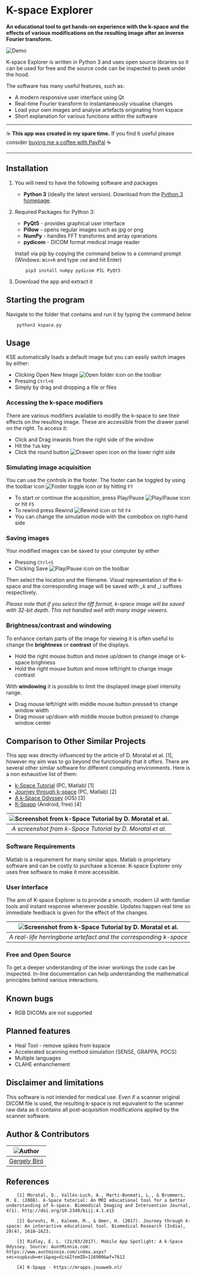 # K-space Explorer

**An educational tool to get hands-on experience with the k-space and the
effects of various modifications on the resulting image after an inverse
Fourier transform.**

![Demo](docs/demo.gif)

K-space Explorer is written in Python 3 and uses open source libraries so
it can be used for free and the source code can be inspected to peek under
the hood.

The software has many useful features, such as:

* A modern responsive user interface using Qt
* Real-time Fourier transform to instantaneously visualise changes
* Load your own images and analyse artefacts originating from kspace
* Short explanation for various functions within the software

---

☕ **This app was created in my spare time.**
If you find it useful please consider [buying me a coffee with PayPal](https://www.paypal.me/birogeri/5gbp) ☕

---

## **Installation**

1. You will need to have the following software and packages

    * **Python 3** (ideally the latest version). Download from the [Python 3 homepage](https://www.python.org/downloads).

2. Required Packages for Python 3:

    * **PyQt5**     - provides graphical user interface
    * **Pillow**    - opens regular images such as jpg or png
    * **NumPy**     - handles FFT transforms and array operations
    * **pydicom**   - DICOM format medical image reader

    Install via pip by copying the command below to a command prompt (Windows: `Win+R` and type `cmd` and hit Enter)

    ```shell
        pip3 install numpy pydicom PIL PyQt5
    ```

3. Download the app and extract it

## Starting the program

Navigate to the folder that contains and run it by typing the command below

``` shell
    python3 kspace.py
```

## **Usage**

KSE automatically loads a default image but you can
easily switch images by either:

* Clicking Open New Image ![Open folder icon](docs/folder-open.png) on the toolbar
* Pressing `Ctrl+O`
* Simply by drag and dropping a file or files

### Accessing the k-space modifiers

There are various modifiers available to modify the k-space to see their effects on the resulting image. These are accessible from the drawer panel on the right. To access it:

* Click and Drag inwards from the right side of the window
* Hit the `Tab` key
* Click the round button ![Drawer open icon](docs/tune-vertical.png) on the lower right side

### Simulating image acquisition

You can use the controls in the footer. The footer can be toggled by using the toolbar icon ![Footer toggle icon](docs/layout-footer.png) or by hitting `F7`

* To start or continue the acquisition, press Play/Pause ![Play/Pause icon](docs/play-pause.png) or hit `F5`
* To rewind press Rewind ![Rewind icon](docs/skip-backward.png) or hit ``F4``
* You can change the simulation mode with the combobox on right-hand side

### Saving images

Your modified images can be saved to your computer by either

* Pressing `Ctrl+S`
* Clicking Save ![Play/Pause icon](docs/save.png) on the toolbar

Then select the location and the filename. Visual representation of the k-space and the corresponding image will be saved with *_k* and *_i* suffixes respectively.

*Please note that if you select the tiff format, k-space image will be saved with 32-bit depth. This not handled well with many image viewers.*

### Brightness/contrast and windowing

To enhance certain parts of the image for viewing it is often useful to change the **brightness** or **contrast** of the displays.

* Hold the right mouse button and move up/down to change image or k-space brighness
* Hold the right mouse button and move left/right to change image contrast

With **windowing** it is possible to limit the displayed image pixel intensity range.

* Drag mouse left/right with middle mouse button pressed to change window width
* Drag mouse up/down with middle mouse button pressed to change window center

## **Comparison to Other Similar Projects**

This app was directly influenced by the article of D. Moratal et al. [1], however my aim was to go beyond the functionality that it offers. There are several other similar software for different computing environments. Here is a non exhaustive list of them:

* [k-Space Tutorial](https://www.ncbi.nlm.nih.gov/pmc/articles/PMC3097694/) (PC, Matlab) [1]
* [Journey through k-space](http://ww3.comsats.edu.pk/miprg/Downloads.aspx) (PC, Matlab) [2]
* [A k-Space Odyssey](https://www.kspace.info/) (iOS) [3]
* [K-Spapp](https://mrapps.jouwweb.nl/) (Android, free) [4]

| ![Screenshot from k-Space Tutorial by D. Moratal et al.](docs/k_Space_Tutorial.jpg) |
|:--:|
|*A screenshot from k-Space Tutorial by D. Moratal et al.*|

### Software Requirements

 Matlab is a requirement for many similar apps. Matlab is proprietary software and can be costly to purchase a license.
 K-space Explorer only uses free software to make it more accessible.

### User Interface

The aim of K-space Explorer is to provide a smooth, modern UI with familiar tools and instant response whenever possible. Updates happen real time so immediate feedback is given for the effect of the changes.

| ![Screenshot from k-Space Tutorial by D. Moratal et al.](docs/herringbone.png) |
|:--:|
| *A real-life herringbone artefact and the corresponding k-space* |

### Free and Open Source

To get a deeper understanding of the inner workings the code can be inspected. In-line documentation can help understanding the mathematical principles behind various interactions.

## Known bugs

* RGB DICOMs are not supported

## Planned features

* Heal Tool - remove spikes from kspace
* Accelerated scanning method simulation (SENSE, GRAPPA, POCS)
* Multiple languages
* CLAHE enhanchement

## Disclaimer and limitations

This software is not intended for medical use.
Even if a scanner original DICOM file is used, the resulting k-space is not equivalent
to the scanner raw data as it contains all post-acquisition modifications
applied by the scanner software.

## Author & Contributors

| ![Author](https://i.imgur.com/tpRket9.png) |
|:--:|
| [Gergely Biró](https://www.linkedin.com/in/gergelybiro) |


## References

```references
    [1] Moratal, D., Vallés-Luch, A., Martí-Bonmati, L., & Brummers, M. E. (2008). k-Space tutorial: An MRI educational tool for a better understanding of k-space. Biomedical Imaging and Intervention Journal, 4(1). http://doi.org/10.2349/biij.4.1.e15

    [2] Qureshi, M., Kaleem, M., & Omer, H. (2017). Journey through k-space: An interactive educational tool. Biomedical Research (India), 28(4), 1618–1623.

    [3] Ridley, E. L. (21/03/2017). Mobile App Spotlight: A k-Space Odyssey. Source: AuntMinnie.com: https://www.auntminnie.com/index.aspx?sec=sup&sub=mri&pag=dis&ItemID=116900&wf=7612

    [4] K-Spapp - https://mrapps.jouwweb.nl/
```
